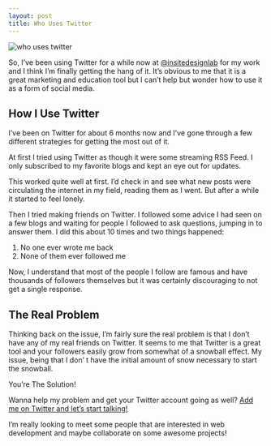 ```yaml
---
layout: post
title: Who Uses Twitter
---
```


<img src="{{ site.url }}/images/twitter.jpg" alt="who uses twitter" />

So, I’ve been using Twitter for a while now at <a href="http://twitter.com/insitedesignlab">@insitedesignlab</a> for my work and I think I’m finally getting the hang of it. It’s obvious to me that it is a great marketing and education tool but I can’t help but wonder how to use it as a form of social media.

## How I Use Twitter

I’ve been on Twitter for about 6 months now and I’ve gone through a few different strategies for getting the most out of it.

At first I tried using Twitter as though it were some streaming RSS Feed. I only subscribed to my favorite blogs and kept an eye out for updates.

This worked quite well at first. I’d check in and see what new posts were circulating the internet in my field, reading them as I went. But after a while it started to feel lonely.

Then I tried making friends on Twitter. I followed some advice I had seen on a few blogs and waiting for people I followed to ask questions, jumping in to answer them. I did this about 10 times and two things happened:

1. No one ever wrote me back
2. None of them ever followed me

Now, I understand that most of the people I follow are famous and have thousands of followers themselves but it was certainly discouraging to not get a single response.

## The Real Problem

Thinking back on the issue, I’m fairly sure the real problem is that I don’t have any of my real friends on Twitter. It seems to me that Twitter is a great tool and your followers easily grow from somewhat of a snowball effect. My issue, being that I don’ t have the initial amount of snow necessary to start the snowball.

You’re The Solution!

Wanna help my problem and get your Twitter account going as well? <a href="http://twitter.com/insitedesignlab">Add me on Twitter and let’s start talking!</a>

I’m really looking to meet some people that are interested in web development and maybe collaborate on some awesome projects!